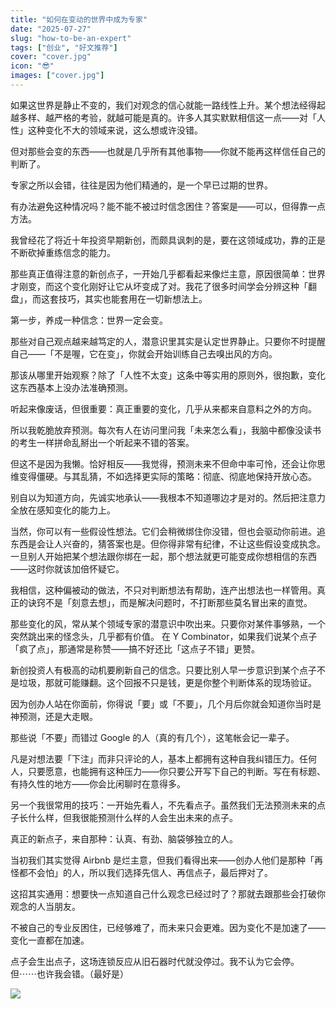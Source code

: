 ```yaml
---
title: "如何在变动的世界中成为专家"
date: "2025-07-27"
slug: "how-to-be-an-expert"
tags: ["创业", "好文推荐"]
cover: "cover.jpg"
icon: "😎"
images: ["cover.jpg"]
---
```

如果这世界是静止不变的，我们对观念的信心就能一路线性上升。某个想法经得起越多样、越严格的考验，就越可能是真的。许多人其实默默相信这一点——对「人性」这种变化不大的领域来说，这么想或许没错。



但对那些会变的东西——也就是几乎所有其他事物——你就不能再这样信任自己的判断了。



专家之所以会错，往往是因为他们精通的，是一个早已过期的世界。



有办法避免这种情况吗？能不能不被过时信念困住？答案是——可以，但得靠一点方法。



我曾经花了将近十年投资早期新创，而颇具讽刺的是，要在这领域成功，靠的正是不断砍掉重练信念的能力。



那些真正值得注意的新创点子，一开始几乎都看起来像烂主意，原因很简单：世界才刚变，而这个变化刚好让它从坏变成了对。我花了很多时间学会分辨这种「翻盘」，而这套技巧，其实也能套用在一切新想法上。



第一步，养成一种信念：世界一定会变。



那些对自己观点越来越笃定的人，潜意识里其实是认定世界静止。只要你不时提醒自己——「不是喔，它在变」，你就会开始训练自己去嗅出风的方向。



那该从哪里开始观察？除了「人性不太变」这条中等实用的原则外，很抱歉，变化这东西基本上没办法准确预测。



听起来像废话，但很重要：真正重要的变化，几乎从来都来自意料之外的方向。



所以我乾脆放弃预测。每次有人在访问里问我「未来怎么看」，我脑中都像没读书的考生一样拼命乱掰出一个听起来不错的答案。



但这不是因为我懒。恰好相反——我觉得，预测未来不但命中率可怜，还会让你思维变得僵硬。与其乱猜，不如选择更实际的策略：彻底、彻底地保持开放心态。



别自以为知道方向，先诚实地承认——我根本不知道哪边才是对的。然后把注意力全放在感知变化的能力上。



当然，你可以有一些假设性想法。它们会稍微绑住你没错，但也会驱动你前进。追东西是会让人兴奋的，猜答案也是。但你得非常有纪律，不让这些假设变成执念。
一旦别人开始把某个想法跟你绑在一起，那个想法就更可能变成你想相信的东西——这时你就该加倍怀疑它。



我相信，这种偏被动的做法，不只对判断想法有帮助，连产出想法也一样管用。真正的诀窍不是「刻意去想」，而是解决问题时，不打断那些莫名冒出来的直觉。



那些变化的风，常从某个领域专家的潜意识中吹出来。只要你对某件事够熟，一个突然跳出来的怪念头，几乎都有价值。
在 Y Combinator，如果我们说某个点子「疯了点」，那通常是称赞——搞不好还比「这点子不错」更赞。



新创投资人有极高的动机要刷新自己的信念。只要比别人早一步意识到某个点子不是垃圾，那就可能赚翻。这个回报不只是钱，更是你整个判断体系的现场验证。



因为创办人站在你面前，你得说「要」或「不要」，几个月后你就会知道你当时是神预测，还是大走眼。



那些说「不要」而错过 Google 的人（真的有几个），这笔帐会记一辈子。



凡是对想法要「下注」而非只评论的人，基本上都拥有这种自我纠错压力。任何人，只要愿意，也能拥有这种压力——你只要公开写下自己的判断。写在有标题、有持久性的地方——你会比闲聊时在意得多。



另一个我很常用的技巧：一开始先看人，不先看点子。虽然我们无法预测未来的点子长什么样，但我很能预测什么样的人会生出未来的点子。



真正的新点子，来自那种：认真、有劲、脑袋够独立的人。



当初我们其实觉得 Airbnb 是烂主意，但我们看得出来——创办人他们是那种「再怪都不会怕」的人，所以我们选择先信人、再信点子，最后押对了。



这招其实通用：想要快一点知道自己什么观念已经过时了？那就去跟那些会打破你观念的人当朋友。



不被自己的专业反困住，已经够难了，而未来只会更难。因为变化不是加速了——变化一直都在加速。



点子会生出点子，这场连锁反应从旧石器时代就没停过。我不认为它会停。
但⋯⋯也许我会错。（最好是）




![](https://prod-files-secure.s3.us-west-2.amazonaws.com/112d0858-5090-4d34-a606-b75eb8d65fd2/46476355-9cf3-4e99-9b7a-3531bc426380/1000202064.png?X-Amz-Algorithm=AWS4-HMAC-SHA256&X-Amz-Content-Sha256=UNSIGNED-PAYLOAD&X-Amz-Credential=ASIAZI2LB4667AX234LU%2F20250826%2Fus-west-2%2Fs3%2Faws4_request&X-Amz-Date=20250826T033740Z&X-Amz-Expires=3600&X-Amz-Security-Token=IQoJb3JpZ2luX2VjEBMaCXVzLXdlc3QtMiJHMEUCIQCi5zMWSEdXJR120GyQn3bEiQgUQ22Zkpa3O2%2B0KaXp0AIgDXsXCO33K2lAt4%2BUu1xFUD1pj4yzMlyAaLrZWJ2OUFsq%2FwMIaxAAGgw2Mzc0MjMxODM4MDUiDBtx6%2Bf%2FbfOOTdJc5CrcA3IZ9MQ3f3nyVyBFzE81joBaPwX%2B%2FQZa9RaIehmmjPeE%2BMA3lYKGyfktCheuOOgvALAYh0CvN4byAnUiZekRZHWGu5YQ%2FqPmRghGlNiKh3awYFUlPPTFWnbsjNMgtHTWM6Z9Fh%2BS3lL7A9ENW0f%2BqbNW6gARpFa6V%2BkXeugfdm4tT03Wim%2BgQpGk4TaEjp9XLK0EFR3pWFEBvDuE3%2Bn8f9RUyOg0msNmKk1pEtdPmHwo8av5jgSiPe4bnfC0pDTc39e8gA3njNBX9dAKoiAMbcaX9IxxXwf3bsO5zyA8AQGxiEFNN9QRFME9PU91iHeqZUTP2ZVYbFeFpwKO2wel2RGtL8CZdd7d0RuaGgD%2F8jlJ%2B3qS6FERD7FERo3V%2F5XJlBPCvVmpVU9MzjjL%2FVdWsEZWnvVciIokrVfmJIYZQhYvZ8LooQ4xXg1yl4wdC0bayTvHWHlAsyZmdOrVs9EijAD6qcgxedwuZcfcBTpkF%2Bh2f1J0R4%2F9iBVptbYViNT%2Buo%2FJBAUV6qsgBEBVfhP1I7KreO0seGmO1ZCWjKw%2FWLK3WGz6BkA%2Fdni7Eu7MAvpCvXBE24ZylbbmfqtyOB0fPKjNzo9IRLd%2FdR1EWLyYKvx1OmdWaDhCiXKrHifzMKu0tMUGOqUB5scBrzT5006SqKYBhWCjrTDuWtlfarKoKkujldXVF%2BMRNSFpAnLxs0J4Ir3wKWH%2Fe0WQAE1v6%2FY3hm47AVIeizvlqQq6TswManVQ8ahp62a63qHaopNSkVQcp6sevUOo9G0zqbc5lIg2Fqnc%2Fmyg100pN3Aci1Tv3zXJnnRdGN9U9w4YgPtcgszi5dpv8n2uf2nRkutPqHFSQX51775R5P7kS8PV&X-Amz-Signature=0cbeef715720b94a9a870b99af71ec4ce95324d86c3f542c496b2cb63ecd647c&X-Amz-SignedHeaders=host&x-amz-checksum-mode=ENABLED&x-id=GetObject)

